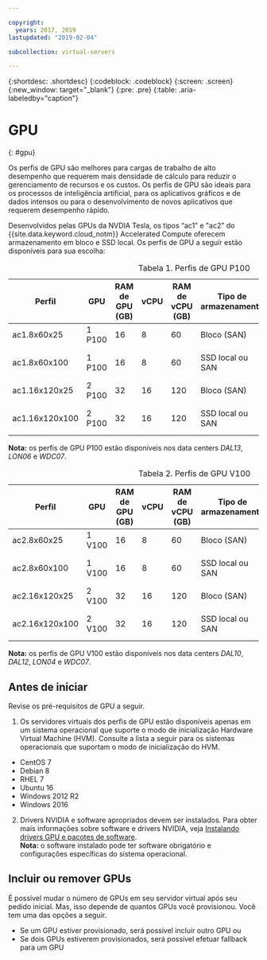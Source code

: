 ```yaml
---

copyright:
  years: 2017, 2019
lastupdated: "2019-02-04"

subcollection: virtual-servers

---
```


{:shortdesc: .shortdesc}
{:codeblock: .codeblock}
{:screen: .screen}
{:new_window: target="_blank"}
{:pre: .pre}
{:table: .aria-labeledby="caption"}

# GPU
{: #gpu}

Os perfis de GPU são melhores para cargas de trabalho de alto desempenho que requerem mais densidade de cálculo para reduzir o gerenciamento de recursos e os custos. Os perfis de GPU são ideais para os processos de inteligência
artificial, para os aplicativos gráficos e de dados intensos ou para o desenvolvimento de novos aplicativos que requerem desempenho rápido.

Desenvolvidos pelas GPUs da NVDIA Tesla, os tipos “ac1” e "ac2" do {{site.data.keyword.cloud_notm}}
Accelerated Compute oferecem armazenamento em bloco e SSD local. Os perfis de GPU a seguir estão disponíveis para sua escolha:  

  <table>
<CAPTION>Tabela 1. Perfis de GPU P100</CAPTION>
<THEAD>
<TR>
<th>Perfil</th>
<th>GPU</th>
<th>RAM de GPU (GB)</th>
<th>vCPU</th>
<th>RAM de vCPU (GB)</th>
<th>Tipo de armazenamento</th>
<th>Disco de inicialização (GB)</th>
<th>Discos secundários (2 e 3) (GB)</th>
</TR>
</THEAD>
<TBODY>
<tr>
<td>ac1.8x60x25</td>
<td>1 P100</td>
<td>16</td>
<td>8</td>
<td>60</td>
<td>Bloco (SAN)</td>
<td>25</td>
<td>Nenhum</td>
</tr>
<tr>
<td>ac1.8x60x100</td>
<td>1 P100</td>
<td>16</td>
<td>8</td>
<td>60</td>
<td>SSD local ou SAN</td>
<td>100</td>
<td>Nenhum (SAN)<br>300 (local)</td>
</tr>
<tr>
<td>ac1.16x120x25</td>
<td>2 P100</td>
<td>32</td>
<td>16</td>
<td>120</td>
<td>Bloco (SAN)</td>
<td>25</td>
<td>Nenhum</td>
</tr>
<tr>
<td>ac1.16x120x100</td>
<td>2 P100</td>
<td>32</td>
<td>16</td>
<td>120</td>
<td>SSD local ou SAN</td>
<td>100</td>
<td>Nenhum (SAN)<br>600 (local)</td></tr>

</TBODY>
</table>

**Nota:** os perfis de GPU P100 estão disponíveis nos data centers _DAL13_, _LON06_ e _WDC07_.

<table>
<CAPTION>Tabela 2. Perfis de GPU V100</CAPTION>
<THEAD>
<TR>
<th>Perfil</th>
<th>GPU</th>
<th>RAM de GPU (GB)</th>
<th>vCPU</th>
<th>RAM de vCPU (GB)</th>
<th>Tipo de armazenamento</th>
<th>Disco de inicialização (GB)</th>
<th>Discos secundários (2 e 3) (GB)</th>
</TR>
</THEAD>
<TBODY>
<tr>
<td>ac2.8x60x25</td>
<td>1 V100</td>
<td>16</td>
<td>8</td>
<td>60</td>
<td>Bloco (SAN)</td>
<td>25</td>
<td>Nenhum</td>
</tr>
<tr>
<td>ac2.8x60x100</td>
<td>1 V100</td>
<td>16</td>
<td>8</td>
<td>60</td>
<td>SSD local ou SAN</td>
<td>100</td>
<td>Nenhum (SAN)<br>300 (local)</td>
</tr>
<tr>
<td>ac2.16x120x25</td>
<td>2 V100</td>
<td>32</td>
<td>16</td>
<td>120</td>
<td>Bloco (SAN)</td>
<td>25</td>
<td>Nenhum</td>
</tr>
<tr>
<td>ac2.16x120x100</td>
<td>2 V100</td>
<td>32</td>
<td>16</td>
<td>120</td>
<td>SSD local ou SAN</td>
<td>100</td>
<td>Nenhum (SAN)<br>600 (local)</td></tr>

</TBODY>
</table>

**Nota:** os perfis de GPU V100 estão disponíveis nos data centers _DAL10_, _DAL12_, _LON04_ e _WDC07_.


## Antes de iniciar
Revise os pré-requisitos de GPU a seguir.

1. Os servidores virtuais dos perfis de GPU estão disponíveis apenas em um sistema operacional que suporte o modo de inicialização Hardware Virtual Machine (HVM). Consulte a lista a seguir para os sistemas operacionais que suportam o modo de inicialização do HVM.  
  - CentOS 7
  - Debian 8
  - RHEL 7
  - Ubuntu 16
  - Windows 2012 R2
  - Windows 2016

2. Drivers NVIDIA e software apropriados devem ser instalados. Para obter mais informações sobre software e drivers NVIDIA, veja [Instalando drivers GPU e pacotes de software](/docs/vsi?topic=virtual-servers-installing-gpu-drivers-and-software-packages).  
**Nota:** o software instalado pode ter software obrigatório e configurações específicas do sistema operacional.

## Incluir ou remover GPUs
É possível mudar o número de GPUs em seu servidor virtual após seu pedido inicial. Mas, isso depende de quantos GPUs você provisionou. Você tem uma das opções a seguir.

- Se um GPU estiver provisionado, será possível incluir outro GPU ou
- Se dois GPUs estiverem provisionados, será possível efetuar fallback para um GPU
